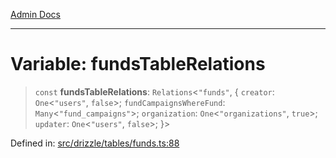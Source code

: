 [Admin Docs](/)

***

# Variable: fundsTableRelations

> `const` **fundsTableRelations**: `Relations`\<`"funds"`, \{ `creator`: `One`\<`"users"`, `false`\>; `fundCampaignsWhereFund`: `Many`\<`"fund_campaigns"`\>; `organization`: `One`\<`"organizations"`, `true`\>; `updater`: `One`\<`"users"`, `false`\>; \}\>

Defined in: [src/drizzle/tables/funds.ts:88](https://github.com/PalisadoesFoundation/talawa-api/blob/c34688c69eb12a5eb721ebc8a0cd60b53e5fbf81/src/drizzle/tables/funds.ts#L88)
